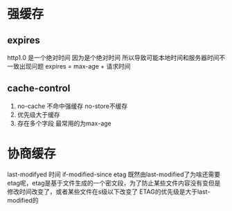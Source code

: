 # 强缓存
## expires
  http1.0 是一个绝对时间 因为是个绝对时间 所以导致可能本地时间和服务器时间不一致出现问题
expires = max-age + 请求时间
## cache-control
1. no-cache 不命中强缓存 no-store不缓存 
2. 优先级大于缓存
3. 存在多个字段 最常用的为max-age
# 协商缓存
last-modifyed 时间 if-modified-since 
etag 既然由last-modified了为啥还需要etag呢，etag是基于文件生成的一个密文段，为了防止某些文件内容没有变但是修改时间改变了，或者某些文件在s级以下改变了 ETAG的优先级是大于last-modified的
